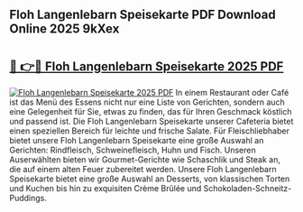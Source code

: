 ## Floh Langenlebarn Speisekarte PDF Download Online 2025 9kXex

# <h2><a href="http://gc773r.nevu.top/?p=Floh+Langenlebarn+Speisekarte">🔗 👉🔴 Floh Langenlebarn Speisekarte 2025 PDF</a></h2>

[![Floh Langenlebarn Speisekarte 2025 PDF](https://i.imgur.com/dBaPXMq.png)](http://gc773r.nevu.top/?p=Floh+Langenlebarn+Speisekarte)
In einem Restaurant oder Café ist das Menü des Essens nicht nur eine Liste von Gerichten, sondern auch eine Gelegenheit für Sie, etwas zu finden, das für Ihren Geschmack köstlich und passend ist. Die Floh Langenlebarn Speisekarte unserer Cafeteria bietet einen speziellen Bereich für leichte und frische Salate. Für Fleischliebhaber bietet unsere Floh Langenlebarn Speisekarte eine große Auswahl an Gerichten: Rindfleisch, Schweinefleisch, Huhn und Fisch. Unseren Auserwählten bieten wir Gourmet-Gerichte wie Schaschlik und Steak an, die auf einem alten Feuer zubereitet werden. Unsere Floh Langenlebarn Speisekarte bietet eine große Auswahl an Desserts, von klassischen Torten und Kuchen bis hin zu exquisiten Crème Brûlée und Schokoladen-Schneitz-Puddings.
